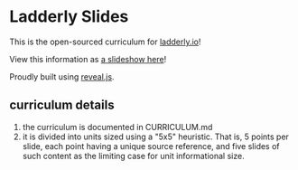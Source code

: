 # Ladderly Slides

This is the open-sourced curriculum for <a href="https://ladderly.io" target="_blank">ladderly.io</a>!

View this information as <a href="https://vandivier.github.io/ladderly-slides" target="_blank">a slideshow here</a>!

Proudly built using <a href="https://github.com/hakimel/reveal.js" target="_blank">reveal.js</a>.

## curriculum details

1. the curriculum is documented in CURRICULUM.md
2. it is divided into units sized using a "5x5" heuristic. That is, 5 points per slide, each point having a unique source reference, and five slides of such content as the limiting case for unit informational size.

